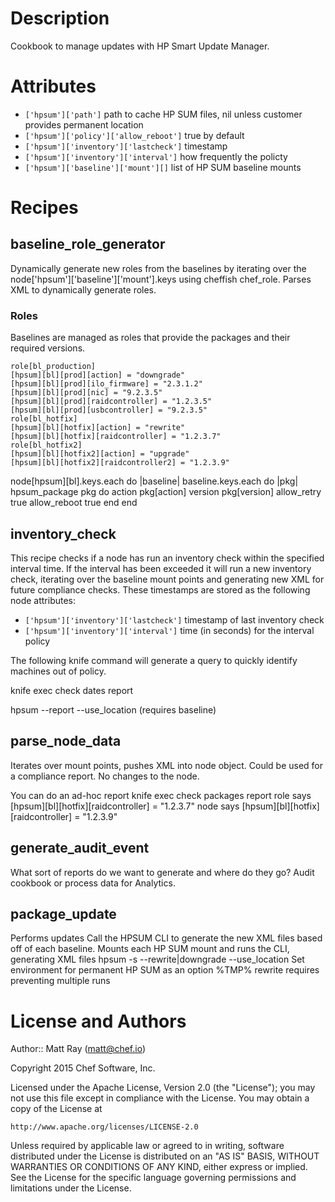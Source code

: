# Description #
Cookbook to manage updates with HP Smart Update Manager.

# Attributes #

* `['hpsum']['path']` path to cache HP SUM files, nil unless customer provides permanent location
* `['hpsum']['policy']['allow_reboot']` true by default
* `['hpsum']['inventory']['lastcheck']` timestamp
* `['hpsum']['inventory']['interval']` how frequently the policty
* `['hpsum']['baseline']['mount'][]` list of HP SUM baseline mounts

# Recipes #

## baseline_role_generator ##
Dynamically generate new roles from the baselines by iterating over the node['hpsum']['baseline']['mount'].keys using cheffish chef_role. Parses XML to dynamically generate roles.

### Roles ###
Baselines are managed as roles that provide the packages and their required versions.

```
role[bl_production]
[hpsum][bl][prod][action] = "downgrade"
[hpsum][bl][prod][ilo_firmware] = "2.3.1.2"
[hpsum][bl][prod][nic] = "9.2.3.5"
[hpsum][bl][prod][raidcontroller] = "1.2.3.5"
[hpsum][bl][prod][usbcontroller] = "9.2.3.5"
role[bl_hotfix]
[hpsum][bl][hotfix][action] = "rewrite"
[hpsum][bl][hotfix][raidcontroller] = "1.2.3.7"
role[bl_hotfix2]
[hpsum][bl][hotfix2][action] = "upgrade"
[hpsum][bl][hotfix2][raidcontroller2] = "1.2.3.9"
```

node[hpsum][bl].keys.each do |baseline|
  baseline.keys.each do |pkg|
    hpsum_package pkg do
      action pkg[action]
      version pkg[version]
      allow_retry true
      allow_reboot true
    end
end

## inventory_check ##
This recipe checks if a node has run an inventory check within the specified interval time. If the interval has been exceeded it will run a new inventory check, iterating over the baseline mount points and generating new XML for future compliance checks. These timestamps are stored as the following node attributes:

* `['hpsum']['inventory']['lastcheck']` timestamp of last inventory check
* `['hpsum']['inventory']['interval']` time (in seconds) for the interval policy

The following knife command will generate a query to quickly identify machines out of policy.

knife exec check dates report

hpsum --report --use_location (requires baseline)

## parse_node_data ##
Iterates over mount points, pushes XML into node object. Could be used for a compliance report. No changes to the node.

You can do an ad-hoc report
knife exec check packages report
role says
[hpsum][bl][hotfix][raidcontroller] = "1.2.3.7"
node says
[hpsum][bl][hotfix][raidcontroller] = "1.2.3.9"

## generate_audit_event ##
What sort of reports do we want to generate and where do they go? Audit cookbook or process data for Analytics.

## package_update ##
Performs updates
Call the HPSUM CLI to generate the new XML files based off of each baseline.
Mounts each HP SUM mount and runs the CLI, generating XML files
hpsum -s --rewrite|downgrade --use_location
Set environment for permanent HP SUM as an option %TMP%
rewrite requires preventing multiple runs

# License and Authors #

Author:: Matt Ray (<matt@chef.io>)

Copyright 2015 Chef Software, Inc.

Licensed under the Apache License, Version 2.0 (the "License");
you may not use this file except in compliance with the License.
You may obtain a copy of the License at

    http://www.apache.org/licenses/LICENSE-2.0

Unless required by applicable law or agreed to in writing, software
distributed under the License is distributed on an "AS IS" BASIS,
WITHOUT WARRANTIES OR CONDITIONS OF ANY KIND, either express or implied.
See the License for the specific language governing permissions and
limitations under the License.
